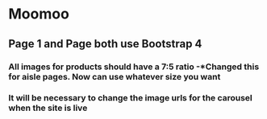 # Moomoo

## Page 1 and Page both use Bootstrap 4

### All images for products should have a 7:5 ratio -*Changed this for aisle pages. Now can use whatever size you want

### It will be necessary to change the image urls for the carousel when the site is live
